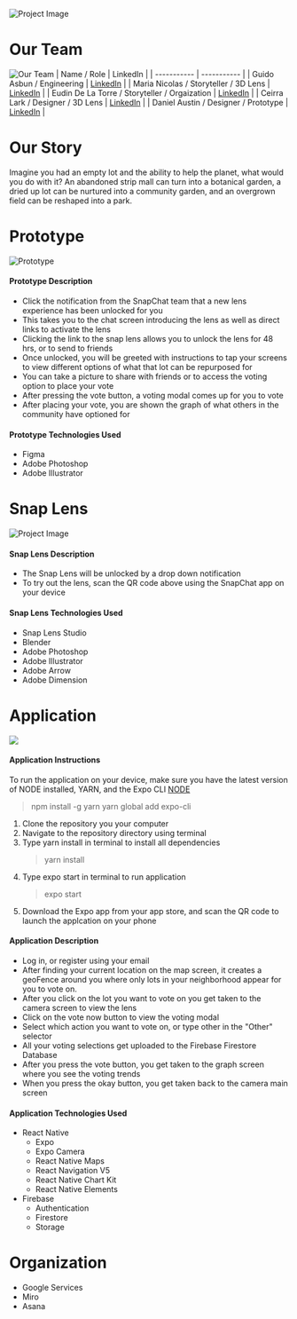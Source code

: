 ![Project Image](https://snap-academy-final.s3.amazonaws.com/dreamGreen2.png)

# Our Team

![Our Team](https://snap-academy-final.s3.amazonaws.com/ourTeam.png)
| Name / Role | LinkedIn |
| ----------- | ----------- |
| Guido Asbun / Engineering | [LinkedIn](https://www.youtube.com/watch?v=dQw4w9WgXcQ) |
| Maria Nicolas / Storyteller / 3D Lens | [LinkedIn](https://www.linkedin.com/in/mariaxnicolas/) |
| Eudin De La Torre / Storyteller / Orgaization | [LinkedIn](https://www.linkedin.com/in/eudin/) |
| Ceirra Lark / Designer / 3D Lens | [LinkedIn](https://www.linkedin.com/in/ceirra-l-85382538/) |
| Daniel Austin / Designer / Prototype | [LinkedIn](https://www.linkedin.com/in/imdanielaustin/) |

# Our Story

Imagine you had an empty lot and the ability to help the planet, what would you do with it? An abandoned strip mall can turn into a botanical garden, a dried up lot can be nurtured into a community garden, and an overgrown field can be reshaped into a park.

# Prototype


![Prototype](https://snap-academy-final.s3.amazonaws.com/Prototype.gif)


#### Prototype Description

- Click the notification from the SnapChat team that a new lens experience has been unlocked for you
- This takes you to the chat screen introducing the lens as well as direct links to activate the lens
- Clicking the link to the snap lens allows you to unlock the lens for 48 hrs, or to send to friends
- Once unlocked, you will be greeted with instructions to tap your screens to view different options of what that lot can be repurposed for
- You can take a picture to share with friends or to access the voting option to place your vote
- After pressing the vote button, a voting modal comes up for you to vote
- After placing your vote, you are shown the graph of what others in the community have optioned for

#### Prototype Technologies Used

- Figma
- Adobe Photoshop
- Adobe Illustrator

# Snap Lens

![Project Image](https://snap-academy-final.s3.amazonaws.com/Screen+Shot+2021-08-12+at+11.49.46+AM.png)


#### Snap Lens Description

- The Snap Lens will be unlocked by a drop down notification
- To try out the lens, scan the QR code above using the SnapChat app on your device

#### Snap Lens Technologies Used

- Snap Lens Studio
- Blender
- Adobe Photoshop
- Adobe Illustrator
- Adobe Arrow
- Adobe Dimension

# Application


<img src="Assets/readme/functionalDemo.gif">


#### Application Instructions

To run the application on your device, make sure you have the latest version of NODE installed, YARN, and the Expo CLI
[NODE]("https://nodejs.org/en/")

> npm install -g yarn
> yarn global add expo-cli

1. Clone the repository you your computer
2. Navigate to the repository directory using terminal
3. Type yarn install in terminal to install all dependencies
   > yarn install
4. Type expo start in terminal to run application
   > expo start
5. Download the Expo app from your app store, and scan the QR code to launch the applcation on your phone

#### Application Description

- Log in, or register using your email
- After finding your current location on the map screen, it creates a geoFence around you where only lots in your neighborhood appear for you to vote on.
- After you click on the lot you want to vote on you get taken to the camera screen to view the lens
- Click on the vote now button to view the voting modal
- Select which action you want to vote on, or type other in the "Other" selector
- All your voting selections get uploaded to the Firebase Firestore Database
- After you press the vote button, you get taken to the graph screen where you see the voting trends
- When you press the okay button, you get taken back to the camera main screen

#### Application Technologies Used

- React Native
  - Expo
  - Expo Camera
  - React Native Maps
  - React Navigation V5
  - React Native Chart Kit
  - React Native Elements
- Firebase
  - Authentication
  - Firestore
  - Storage

# Organization

- Google Services
- Miro
- Asana
